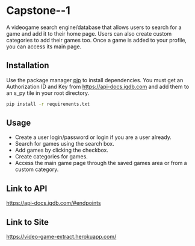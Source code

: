 # Capstone--1
A videogame search engine/database that allows users to search for a game and add it to their home page. Users can also create custom categories to add their games too. Once a game is added to your profile, you can access its main page.

## Installation

Use the package manager [pip](https://pip.pypa.io/en/stable/) to install dependencies.
You must get an Authorization ID and Key from https://api-docs.igdb.com and add them to an s_py tile in your root directory.

```bash
pip install -r requirements.txt
```

## Usage
* Create a user login/password or login if you are a user already.
* Search for games using the search box.
* Add games by clicking the checkbox.
* Create categories for games. 
* Access the main game page through the saved games area or from a custom category.


## Link to API
https://api-docs.igdb.com/#endpoints

## Link to Site
https://video-game-extract.herokuapp.com/
